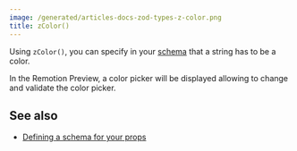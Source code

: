 ```yaml
---
image: /generated/articles-docs-zod-types-z-color.png
title: zColor()
---
```


Using `zColor()`, you can specify in your [schema](/docs/schemas) that a string has to be a color.

In the Remotion Preview, a color picker will be displayed allowing to change and validate the color picker.

## See also

- [Defining a schema for your props](/docs/schemas)
